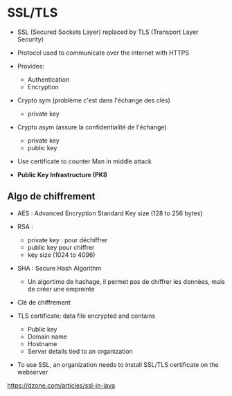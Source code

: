 # SSL/TLS

- SSL (Secured Sockets Layer) replaced by TLS (Transport Layer Security)
- Protocol used to communicate over the internet with HTTPS
- Provides:
  - Authentication
  - Encryption

- Crypto sym (problème c'est dans l'échange des clés)
  - private key

- Crypto asym (assure la confidentialité de l'échange)
  - private key
  - public key
- Use certificate to counter Man in middle attack

- **Public Key Infrastructure (PKI)**

## Algo de chiffrement
  
- AES : Advanced Encryption Standard 
	 Key size (128 to 256 bytes)
- RSA :
	- private key : pour déchiffrer  
	- public key pour chiffrer  
	- key size (1024 to 4096)
- SHA : Secure Hash Algorithm 
	- Un algortime de hashage, il permet pas de chiffrer les données, mais de créer une empreinte 

- Clé de chiffrement

- TLS certificate: data file encrypted and contains 
    - Public key 
    - Domain name
    - Hostname 
    - Server details tied to an organization 
    
- To use SSL, an organization needs to install SSL/TLS certificate on the webserver 
    
https://dzone.com/articles/ssl-in-java